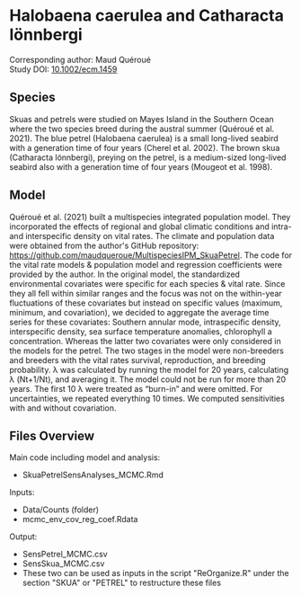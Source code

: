 
# Halobaena caerulea and Catharacta lönnbergi

Corresponding author: Maud Quéroué  
Study DOI: [10.1002/ecm.1459](https://esajournals.onlinelibrary.wiley.com/doi/full/10.1002/ecm.1459)

## Species

Skuas and petrels were studied on Mayes Island in the Southern Ocean where the two species breed during the austral summer (Quéroué et al. 2021).
The blue petrel (Halobaena caerulea) is a small long-lived seabird with a generation time of four years (Cherel et al. 2002). 
The brown skua (Catharacta lönnbergi), preying on the petrel, is a medium-sized long-lived seabird also with a generation time of four years (Mougeot et al. 1998).

## Model

Quéroué et al. (2021) built a multispecies integrated population model. They incorporated the effects of regional and global climatic conditions and intra- and interspecific density on vital rates.
The climate and population data were obtained from the author's GitHub repository: https://github.com/maudqueroue/MultispeciesIPM_SkuaPetrel. The code for the vital rate models & population model and regression coefficients were provided by the author.
In the original model, the standardized environmental covariates were specific for each species & vital rate. Since they all fell within similar ranges and the focus was not on the within-year fluctuations of these covariates but instead on specific values (maximum, minimum, and covariation),
we decided to aggregate the average time series for these covariates: Southern annular mode, intraspecific density, interspecific density, sea surface temperature anomalies, chlorophyll a concentration.
Whereas the latter two covariates were only considered in the models for the petrel. The two stages in the model were non-breeders and breeders with the vital rates survival, reproduction, and breeding probability. 
λ was calculated by running the model for 20 years, calculating λ (Nt+1/Nt), and averaging it. The model could not be run for more than 20 years. The first 10 λ were treated as “burn-in” and were omitted. For uncertainties, we repeated everything 10 times. 
We computed sensitivities with and without covariation.

## Files Overview

Main code including model and analysis:
- SkuaPetrelSensAnalyses_MCMC.Rmd

Inputs:
- Data/Counts (folder)
- mcmc_env_cov_reg_coef.Rdata

Output:
- SensPetrel_MCMC.csv
- SensSkua_MCMC.csv
- These two can be used as inputs in the script "ReOrganize.R" under the section "SKUA" or "PETREL" to restructure these files

